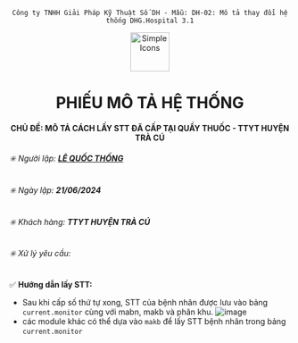 <div align="center">

`Công ty TNHH Giải Pháp Kỹ Thuật Số DH - Mẫu: DH-02: Mô tả thay đổi hệ thống DHG.Hospital 3.1`

</div>

<div align="center">
  <img src="https://raw.githubusercontent.com/dh-hos/dhg.hospitalprinter/main/Deploy_Tools/Logo.ico" alt="Simple Icons" width=70>
  <h1>PHIẾU MÔ TẢ HỆ THỐNG</h1>  
</div>
<div align="center">

#### CHỦ ĐỀ: MÔ TẢ CÁCH LẤY STT ĐÃ CẤP TẠI QUẦY THUỐC - TTYT HUYỆN TRÀ CÚ

</div>

###### :eight_spoked_asterisk: Người lập: [**LÊ QUỐC THỐNG**](https://github.com/lequocthong29)

###### :eight_spoked_asterisk: Ngày lập: **21/06/2024**

###### :eight_spoked_asterisk: Khách hàng: **TTYT HUYỆN TRÀ CÚ**

###### :eight_spoked_asterisk: Xử lý yêu cầu:

:white_check_mark: **Hướng dẫn lấy STT:** 
- Sau khi cấp số thứ tự xong, STT của bệnh nhân được lưu vào bảng `current.monitor` cùng với mabn, makb và phân khu.
![image](https://github.com/dh-hos/Mo-ta-he-thong/assets/110148171/bc6b1518-bcbd-431b-9882-2beb10f21ad4)
- các module khác có thể dựa vào `makb` để lấy STT bệnh nhân trong bảng `current.monitor`

